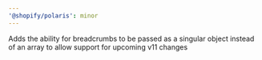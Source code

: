 ```yaml
---
'@shopify/polaris': minor
---
```


Adds the ability for breadcrumbs to be passed as a singular object instead of an array to allow support for upcoming v11 changes
